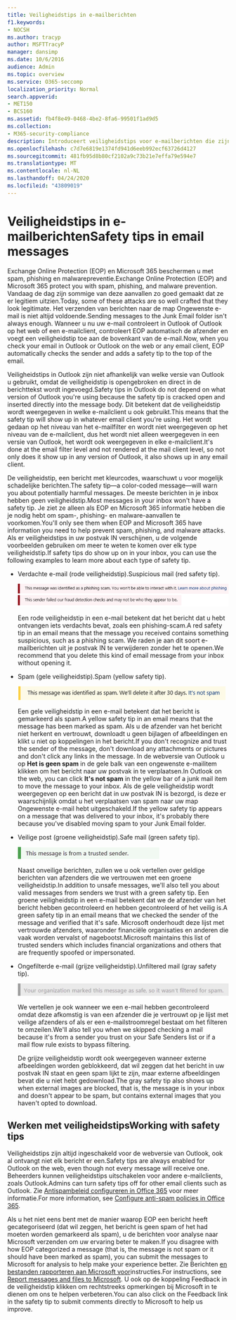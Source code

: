 ```yaml
---
title: Veiligheidstips in e-mailberichten
f1.keywords:
- NOCSH
ms.author: tracyp
author: MSFTTracyP
manager: dansimp
ms.date: 10/6/2016
audience: Admin
ms.topic: overview
ms.service: O365-seccomp
localization_priority: Normal
search.appverid:
- MET150
- BCS160
ms.assetid: fb4f8e49-0468-4be2-8fa6-99501f1ad9d5
ms.collection:
- M365-security-compliance
description: Introduceert veiligheidstips voor e-mailberichten die zijn gefilterd door de EOP en het spamfilter.
ms.openlocfilehash: c7d7e6819e1374fd941d6eeb992ecf63726d4127
ms.sourcegitcommit: 481fb95d8b80cf2102a9c73b21e7effa79e594e7
ms.translationtype: MT
ms.contentlocale: nl-NL
ms.lasthandoff: 04/24/2020
ms.locfileid: "43809019"
---
```

# <a name="safety-tips-in-email-messages"></a><span data-ttu-id="fb929-103">Veiligheidstips in e-mailberichten</span><span class="sxs-lookup"><span data-stu-id="fb929-103">Safety tips in email messages</span></span>

<span data-ttu-id="fb929-104">Exchange Online Protection (EOP) en Microsoft 365 beschermen u met spam, phishing en malwarepreventie.</span><span class="sxs-lookup"><span data-stu-id="fb929-104">Exchange Online Protection (EOP) and Microsoft 365 protect you with spam, phishing, and malware prevention.</span></span> <span data-ttu-id="fb929-105">Vandaag de dag zijn sommige van deze aanvallen zo goed gemaakt dat ze er legitiem uitzien.</span><span class="sxs-lookup"><span data-stu-id="fb929-105">Today, some of these attacks are so well crafted that they look legitimate.</span></span> <span data-ttu-id="fb929-106">Het verzenden van berichten naar de map Ongewenste e-mail is niet altijd voldoende.</span><span class="sxs-lookup"><span data-stu-id="fb929-106">Sending messages to the Junk Email folder isn't always enough.</span></span> <span data-ttu-id="fb929-107">Wanneer u nu uw e-mail controleert in Outlook of Outlook op het web of een e-mailclient, controleert EOP automatisch de afzender en voegt een veiligheidstip toe aan de bovenkant van de e-mail.</span><span class="sxs-lookup"><span data-stu-id="fb929-107">Now, when you check your email in Outlook or Outlook on the web or any email client, EOP automatically checks the sender and adds a safety tip to the top of the email.</span></span>

<span data-ttu-id="fb929-108">Veiligheidstips in Outlook zijn niet afhankelijk van welke versie van Outlook u gebruikt, omdat de veiligheidstip is opengebroken en direct in de berichttekst wordt ingevoegd.</span><span class="sxs-lookup"><span data-stu-id="fb929-108">Safety tips in Outlook do not depend on what version of Outlook you're using because the safety tip is cracked open and inserted directly into the message body.</span></span> <span data-ttu-id="fb929-109">Dit betekent dat de veiligheidstip wordt weergegeven in welke e-mailclient u ook gebruikt.</span><span class="sxs-lookup"><span data-stu-id="fb929-109">This means that the safety tip will show up in whatever email client you're using.</span></span> <span data-ttu-id="fb929-110">Het wordt gedaan op het niveau van het e-mailfilter en wordt niet weergegeven op het niveau van de e-mailclient, dus het wordt niet alleen weergegeven in een versie van Outlook, het wordt ook weergegeven in elke e-mailclient.</span><span class="sxs-lookup"><span data-stu-id="fb929-110">It's done at the email filter level and not rendered at the mail client level, so not only does it show up in any version of Outlook, it also shows up in any email client.</span></span>

<span data-ttu-id="fb929-111">De veiligheidstip, een bericht met kleurcodes, waarschuwt u voor mogelijk schadelijke berichten.</span><span class="sxs-lookup"><span data-stu-id="fb929-111">The safety tip—a color-coded message—will warn you about potentially harmful messages.</span></span> <span data-ttu-id="fb929-112">De meeste berichten in je inbox hebben geen veiligheidstip.</span><span class="sxs-lookup"><span data-stu-id="fb929-112">Most messages in your inbox won't have a safety tip.</span></span> <span data-ttu-id="fb929-113">Je ziet ze alleen als EOP en Microsoft 365 informatie hebben die je nodig hebt om spam-, phishing- en malware-aanvallen te voorkomen.</span><span class="sxs-lookup"><span data-stu-id="fb929-113">You'll only see them when EOP and Microsoft 365 have information you need to help prevent spam, phishing, and malware attacks.</span></span> <span data-ttu-id="fb929-114">Als er veiligheidstips in uw postvak IN verschijnen, u de volgende voorbeelden gebruiken om meer te weten te komen over elk type veiligheidstip.</span><span class="sxs-lookup"><span data-stu-id="fb929-114">If safety tips do show up on in your inbox, you can use the following examples to learn more about each type of safety tip.</span></span>

- <span data-ttu-id="fb929-115">Verdachte e-mail (rode veiligheidstip).</span><span class="sxs-lookup"><span data-stu-id="fb929-115">Suspicious mail (red safety tip).</span></span>

    ![Schermafbeelding met een rode veiligheidstip.](../../media/5078a0be-e556-44a1-b169-09d780d26898.png)

    <span data-ttu-id="fb929-117">Een rode veiligheidstip in een e-mail betekent dat het bericht dat u hebt ontvangen iets verdachts bevat, zoals een phishing-scam.</span><span class="sxs-lookup"><span data-stu-id="fb929-117">A red safety tip in an email means that the message you received contains something suspicious, such as a phishing scam.</span></span> <span data-ttu-id="fb929-118">We raden je aan dit soort e-mailberichten uit je postvak IN te verwijderen zonder het te openen.</span><span class="sxs-lookup"><span data-stu-id="fb929-118">We recommend that you delete this kind of email message from your inbox without opening it.</span></span>

- <span data-ttu-id="fb929-119">Spam (gele veiligheidstip).</span><span class="sxs-lookup"><span data-stu-id="fb929-119">Spam (yellow safety tip).</span></span>

    ![Schermafbeelding met een gele veiligheidstip.](../../media/793c9265-ea44-48fd-a98f-804fadd4163b.png)

    <span data-ttu-id="fb929-121">Een gele veiligheidstip in een e-mail betekent dat het bericht is gemarkeerd als spam.</span><span class="sxs-lookup"><span data-stu-id="fb929-121">A yellow safety tip in an email means that the message has been marked as spam.</span></span> <span data-ttu-id="fb929-122">Als u de afzender van het bericht niet herkent en vertrouwt, downloadt u geen bijlagen of afbeeldingen en klikt u niet op koppelingen in het bericht.</span><span class="sxs-lookup"><span data-stu-id="fb929-122">If you don't recognize and trust the sender of the message, don't download any attachments or pictures and don't click any links in the message.</span></span> <span data-ttu-id="fb929-123">In de webversie van Outlook u op **Het is geen spam** in de gele balk van een ongewenste e-mailitem klikken om het bericht naar uw postvak in te verplaatsen.</span><span class="sxs-lookup"><span data-stu-id="fb929-123">In Outlook on the web, you can click **It's not spam** in the yellow bar of a junk mail item to move the message to your inbox.</span></span> <span data-ttu-id="fb929-124">Als de gele veiligheidstip wordt weergegeven op een bericht dat in uw postvak IN is bezorgd, is deze er waarschijnlijk omdat u het verplaatsen van spam naar uw map Ongewenste e-mail hebt uitgeschakeld.</span><span class="sxs-lookup"><span data-stu-id="fb929-124">If the yellow safety tip appears on a message that was delivered to your inbox, it's probably there because you've disabled moving spam to your Junk Email folder.</span></span>

- <span data-ttu-id="fb929-125">Veilige post (groene veiligheidstip).</span><span class="sxs-lookup"><span data-stu-id="fb929-125">Safe mail (green safety tip).</span></span>

    ![Schermafbeelding met een groene veiligheidstip.](../../media/acbc11d0-f626-4848-9fbf-66eeeda3f803.png)

    <span data-ttu-id="fb929-127">Naast onveilige berichten, zullen we u ook vertellen over geldige berichten van afzenders die we vertrouwen met een groene veiligheidstip.</span><span class="sxs-lookup"><span data-stu-id="fb929-127">In addition to unsafe messages, we'll also tell you about valid messages from senders we trust with a green safety tip.</span></span> <span data-ttu-id="fb929-128">Een groene veiligheidstip in een e-mail betekent dat we de afzender van het bericht hebben gecontroleerd en hebben gecontroleerd of het veilig is.</span><span class="sxs-lookup"><span data-stu-id="fb929-128">A green safety tip in an email means that we checked the sender of the message and verified that it's safe.</span></span> <span data-ttu-id="fb929-129">Microsoft onderhoudt deze lijst met vertrouwde afzenders, waaronder financiële organisaties en anderen die vaak worden vervalst of nagebootst.</span><span class="sxs-lookup"><span data-stu-id="fb929-129">Microsoft maintains this list of trusted senders which includes financial organizations and others that are frequently spoofed or impersonated.</span></span>

- <span data-ttu-id="fb929-130">Ongefilterde e-mail (grijze veiligheidstip).</span><span class="sxs-lookup"><span data-stu-id="fb929-130">Unfiltered mail (gray safety tip).</span></span>

    ![Schermafbeelding met een grijze veiligheidstip.](../../media/c4d0cf8f-08e9-4c84-beee-1d9e0b022e0a.png)

    <span data-ttu-id="fb929-132">We vertellen je ook wanneer we een e-mail hebben gecontroleerd omdat deze afkomstig is van een afzender die je vertrouwt op je lijst met veilige afzenders of als er een e-mailstroomregel bestaat om het filteren te omzeilen.</span><span class="sxs-lookup"><span data-stu-id="fb929-132">We'll also tell you when we skipped checking a mail because it's from a sender you trust on your Safe Senders list or if a mail flow rule exists to bypass filtering.</span></span>

    <span data-ttu-id="fb929-133">De grijze veiligheidstip wordt ook weergegeven wanneer externe afbeeldingen worden geblokkeerd, dat wil zeggen dat het bericht in uw postvak IN staat en geen spam lijkt te zijn, maar externe afbeeldingen bevat die u niet hebt gedownload.</span><span class="sxs-lookup"><span data-stu-id="fb929-133">The gray safety tip also shows up when external images are blocked, that is, the message is in your inbox and doesn't appear to be spam, but contains external images that you haven't opted to download.</span></span>
    

## <a name="working-with-safety-tips"></a><span data-ttu-id="fb929-134">Werken met veiligheidstips</span><span class="sxs-lookup"><span data-stu-id="fb929-134">Working with safety tips</span></span>

<span data-ttu-id="fb929-135">Veiligheidstips zijn altijd ingeschakeld voor de webversie van Outlook, ook al ontvangt niet elk bericht er een.</span><span class="sxs-lookup"><span data-stu-id="fb929-135">Safety tips are always enabled for Outlook on the web, even though not every message will receive one.</span></span> <span data-ttu-id="fb929-136">Beheerders kunnen veiligheidstips uitschakelen voor andere e-mailclients, zoals Outlook.</span><span class="sxs-lookup"><span data-stu-id="fb929-136">Admins can turn safety tips off for other email clients such as Outlook.</span></span> <span data-ttu-id="fb929-137">Zie [Antispambeleid configureren in Office 365](configure-your-spam-filter-policies.md) voor meer informatie.</span><span class="sxs-lookup"><span data-stu-id="fb929-137">For more information, see [Configure anti-spam policies in Office 365](configure-your-spam-filter-policies.md).</span></span>

<span data-ttu-id="fb929-138">Als u het niet eens bent met de manier waarop EOP een bericht heeft gecategoriseerd (dat wil zeggen, het bericht is geen spam of het had moeten worden gemarkeerd als spam), u de berichten voor analyse naar Microsoft verzenden om uw ervaring beter te maken.</span><span class="sxs-lookup"><span data-stu-id="fb929-138">If you disagree with how EOP categorized a message (that is, the message is not spam or it should have been marked as spam), you can submit the messages to Microsoft for analysis to help make your experience better.</span></span> <span data-ttu-id="fb929-139">Zie Berichten [en bestanden rapporteren aan Microsoft voor](report-junk-email-messages-to-microsoft.md)instructies.</span><span class="sxs-lookup"><span data-stu-id="fb929-139">For instructions, see [Report messages and files to Microsoft](report-junk-email-messages-to-microsoft.md).</span></span> <span data-ttu-id="fb929-140">U ook op de koppeling Feedback in de veiligheidstip klikken om rechtstreeks opmerkingen bij Microsoft in te dienen om ons te helpen verbeteren.</span><span class="sxs-lookup"><span data-stu-id="fb929-140">You can also click on the Feedback link in the safety tip to submit comments directly to Microsoft to help us improve.</span></span>
